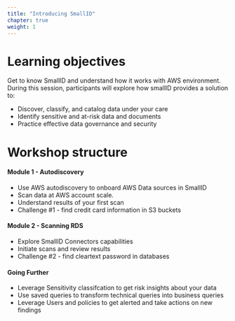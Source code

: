 ```yaml
---
title: "Introducing SmallID"
chapter: true
weight: 1
---
```



# Learning objectives

Get to know SmallID and understand how it works with AWS environment. During this session, participants will explore how smallID provides a solution to:

- Discover, classify, and catalog data under your care
- Identify sensitive and at-risk data and documents
- Practice effective data governance and security

# Workshop structure


#### Module 1 - Autodiscovery
- Use AWS autodiscovery to onboard AWS Data sources in SmallID
- Scan data at AWS account scale.
- Understand results of your first scan
- Challenge #1 - find credit card information in S3 buckets

#### Module 2 - Scanning RDS
- Explore SmallID Connectors capabilities
- Initiate scans and review results
- Challenge #2 - find cleartext password in databases

#### Going Further
- Leverage Sensitivity classifcation to get risk insights about your data
- Use saved queries to transform technical queries into business queries
- Leverage Users and policies to get alerted and take actions on new findings
